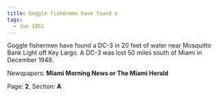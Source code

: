 ```yaml
---  
title: Goggle fishermen have found a  
tags:  
  - Jun 1951  
---  
```

  
Goggle fishermen have found a DC-3 in 20 feet of water near Mosquitto Bank Light off Key Largo. A DC-3 was lost 50 miles south of Miami in December 1948.  
  
Newspapers: **Miami Morning News or The Miami Herald**  
  
Page: **2**, Section: **A** 
